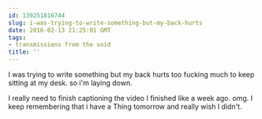 ```yaml
---
id: 139251816744
slug: i-was-trying-to-write-something-but-my-back-hurts
date: 2016-02-13 21:25:01 GMT
tags:
- transmissions from the void
title: ''
---
```

I was trying to write something but my back hurts too fucking much to keep sitting at my desk. so i'm laying down. 

I really need to finish captioning the video I finished like a week ago. 
omg. I keep remembering that i have a Thing tomorrow and really wish I didn't.